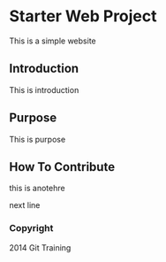 # Starter Web Project

This is a simple website

## Introduction

This is introduction

## Purpose

This is purpose

## How To Contribute

this is anotehre

next line

### Copyright

2014 Git Training